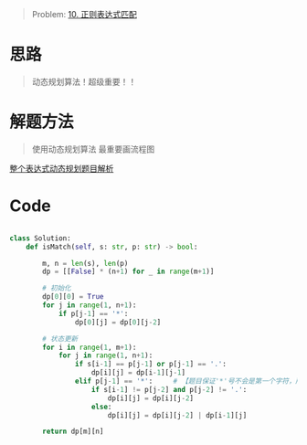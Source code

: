 > Problem: [10. 正则表达式匹配](https://leetcode.cn/problems/regular-expression-matching/description/)

# 思路

> 动态规划算法！超级重要！！

# 解题方法

> 使用动态规划算法
> 最重要画流程图

[整个表达式动态规划题目解析](https://leetcode.cn/problems/regular-expression-matching/solutions/1444108/by-flix-musv/)

# Code

```Python []

class Solution:
    def isMatch(self, s: str, p: str) -> bool:

        m, n = len(s), len(p)
        dp = [[False] * (n+1) for _ in range(m+1)]

        # 初始化
        dp[0][0] = True
        for j in range(1, n+1):
            if p[j-1] == '*':
                dp[0][j] = dp[0][j-2]

        # 状态更新
        for i in range(1, m+1):
            for j in range(1, n+1):
                if s[i-1] == p[j-1] or p[j-1] == '.':
                    dp[i][j] = dp[i-1][j-1]
                elif p[j-1] == '*':     # 【题目保证'*'号不会是第一个字符，所以此处有j>=2】
                    if s[i-1] != p[j-2] and p[j-2] != '.':
                        dp[i][j] = dp[i][j-2]
                    else:
                        dp[i][j] = dp[i][j-2] | dp[i-1][j]

        return dp[m][n]

```
